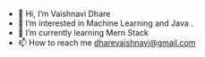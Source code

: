- 👋 Hi, I’m Vaishnavi Dhare
- 👀 I’m interested in Machine Learning and Java .
- 🌱 I’m currently learning Mern Stack 
- 📫 How to reach me dharevaishnavi@gmail.com

<!---
2405vaishnavi/2405vaishnavi is a ✨ special ✨ repository because its `README.md` (this file) appears on your GitHub profile.
You can click the Preview link to take a look at your changes.
--->
